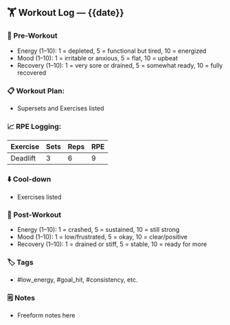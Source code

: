 ## 🏋️ Workout Log — {{date}}

### 🔄 Pre-Workout
- Energy (1–10): 1 = depleted, 5 = functional but tired, 10 = energized
- Mood (1–10): 1 = irritable or anxious, 5 = flat, 10 = upbeat
- Recovery (1–10): 1 = very sore or drained, 5 = somewhat ready, 10 = fully recovered

### 📋 Workout Plan:
- Supersets and Exercises listed

### 📈 RPE Logging:
| Exercise | Sets | Reps | RPE |
|----------|------|------|-----|
| Deadlift |   3  |  6   |  9  |

### ⬇️ Cool-down
- Exercises listed

### 🔄 Post-Workout
- Energy (1–10): 1 = crashed, 5 = sustained, 10 = still strong
- Mood (1–10): 1 = low/frustrated, 5 = okay, 10 = clear/positive
- Recovery (1–10): 1 = drained or stiff, 5 = stable, 10 = ready for more

### 🏷️ Tags
- #low_energy, #goal_hit, #consistency, etc.

### 🗒️ Notes
- Freeform notes here

